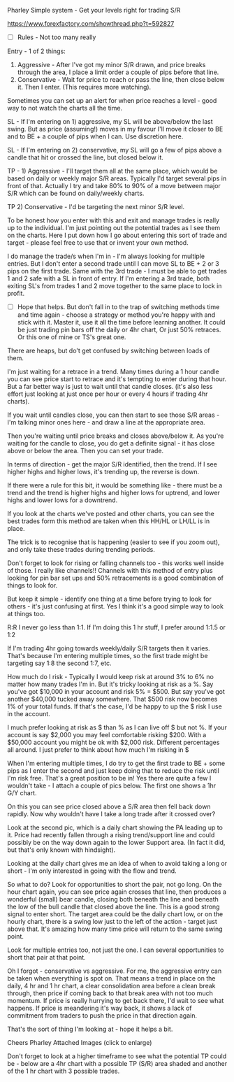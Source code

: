 Pharley Simple system - Get your levels right for trading S/R

https://www.forexfactory.com/showthread.php?t=592827

- [ ] Rules - Not too many really

Entry - 1 of 2 things:

1) Aggressive - After I've got my minor S/R drawn, and price breaks through the area, I place a limit order a couple of pips before that line.
2) Conservative - Wait for price to reach or pass the line, then close below it. Then I enter. (This requires more watching).

Sometimes you can set up an alert for when price reaches a level - good way to not watch the charts all the time.

SL - If I'm entering on 1) aggressive, my SL will be above/below the last swing. But as price (assuming!) moves in my favour I'll move it closer to BE and to BE + a couple of pips when I can. Use discretion here.

SL - If I'm entering on 2) conservative, my SL will go a few of pips above a candle that hit or crossed the line, but closed below it.

TP - 1) Aggressive - I'll target them all at the same place, which would be based on daily or weekly major S/R areas. Typically I'd target several pips in front of that. Actually I try and take 80% to 90% of a move between major S/R which can be found on daily/weekly charts.

TP 2) Conservative - I'd be targeting the next minor S/R level.

To be honest how you enter with this and exit and manage trades is really up to the individual. I'm just pointing out the potential trades as I see them on the charts. Here I put down how I go about entering this sort of trade and target - please feel free to use that or invent your own method.

I do manage the trade/s when I'm in - I'm always looking for multiple entries. But I don't enter a second trade until I can move SL to BE + 2 or 3 pips on the first trade. Same with the 3rd trade - I must be able to get trades 1 and 2 safe with a SL in front of entry. If I'm entering a 3rd trade, both exiting SL's from trades 1 and 2 move together to the same place to lock in profit.

- [ ] Hope that helps.
But don't fall in to the trap of switching methods time and time again - choose a strategy or method you're happy with and stick with it. Master it, use it all the time before learning another. It could be just trading pin bars off the daily or 4hr chart, Or just 50% retraces. Or this one of mine or TS's great one. 

There are heaps, but do't get confused by switching between loads of them.

I'm just waiting for a retrace in a trend. Many times during a 1 hour candle you can see price start to retrace and it's tempting to enter during that hour. But a far better way is just to wait until that candle closes. (it's also less effort just looking at just once per hour or every 4 hours if trading 4hr charts).

If you wait until candles close, you can then start to see those S/R areas - I'm talking minor ones here - and draw a line at the appropriate area. 

Then you're waiting until price breaks and closes above/below it. As you're waiting for the candle to close, you do get a definite signal - it has close above or below the area. Then you can set your trade. 

In terms of direction - get the major S/R identified, then the trend. If I see higher highs and higher lows, it's trending up, the reverse is down. 

If there were a rule for this bit, it would be something like - there must be a trend and the trend is higher highs and higher lows for uptrend, and lower highs and lower lows for a downtrend.

If you look at the charts we've posted and other charts, you can see the best trades form this method are taken when this HH/HL or LH/LL is in place. 

The trick is to recognise that is happening (easier to see if you zoom out), and only take these trades during trending periods. 

Don't forget to look for rising or falling channels too - this works well inside of those. I really like channels!! Channels with this method of entry plus looking for pin bar set ups and 50% retracements is a good combination of things to look for. 

But keep it simple - identify one thing at a time before trying to look for others - it's just confusing at first. 
Yes I think it's a good simple way to look at things too.

R:R I never go less than 1:1. If I'm doing this 1 hr stuff, I prefer around 1:1.5 or 1:2

If I'm trading 4hr going towards weekly/daily S/R targets then it varies. That's because I'm entering multiple times, so the first trade might be targeting say 1:8 the second 1:7, etc.

How much do I risk - Typically I would keep risk at around 3% to 6% no matter how many trades I'm in. But it's tricky looking at risk as a %.
Say you've got $10,000 in your account and risk 5% = $500. But say you've got another $40,000 tucked away somewhere. That $500 risk now becomes 1% of your total funds. If that's the case, I'd be happy to up the $ risk I use in the account. 

I much prefer looking at risk as $ than % as I can live off $ but not %. If your account is say $2,000 you may feel comfortable risking $200. With a $50,000 account you might be ok with $2,000 risk. Different percentages all around. I just prefer to think about how much I'm risking in $

When I'm entering multiple times, I do try to get the first trade to BE + some pips as I enter the second and just keep doing that to reduce the risk until I'm risk free. That's a great position to be in!
Yes there are quite a few I wouldn't take - I attach a couple of pics below. The first one shows a 1hr G/Y chart.

On this you can see price closed above a S/R area then fell back down rapidly. Now why wouldn't have I take a long trade after it crossed over?

Look at the second pic, which is a daily chart showing the PA leading up to it. Price had recently fallen through a rising trend/support line and could possibly be on the way down again to the lower Support area. (In fact it did, but that's only known with hindsight).

Looking at the daily chart gives me an idea of when to avoid taking a long or short - I'm only interested in going with the flow and trend.

So what to do? Look for opportunities to short the pair, not go long. On the hour chart again, you can see price again crosses that line, then produces a wonderful (small) bear candle, closing both beneath the line and beneath the low of the bull candle that closed above the line. This is a good strong signal to enter short. The target area could be the daily chart low, or on the hourly chart, there is a swing low just to the left of the action - target just above that. It's amazing how many time price will return to the same swing point.

Look for multiple entries too, not just the one. I can several opportunities to short that pair at that point.

Oh I forgot - conservative vs aggressive. For me, the aggressive entry can be taken when everything is spot on. That means a trend in place on the daily, 4 hr and 1 hr chart, a clear consolidation area before a clean break through, then price if coming back to that break area with not too much momentum. If price is really hurrying to get back there, I'd wait to see what happens. If price is meandering it's way back, it shows a lack of commitment from traders to push the price in that direction again.

That's the sort of thing I'm looking at - hope it helps a bit.

Cheers
Pharley
Attached Images (click to enlarge)
 
Don't forget to look at a higher timeframe to see what the potential TP could be - below are a 4hr chart with a possible TP (S/R) area shaded and another of the 1 hr chart with 3 possible trades.

